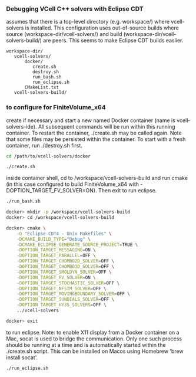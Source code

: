### Debugging VCell C++ solvers with Eclipse CDT

assumes that there is a top-level directory (e.g. workspace/) where vcell-solvers is installed.  This configuration uses out-of-source builds where source (workspace-dir/vcell-solvers/) and build (workspace-dir/vcell-solvers-build/) are peers.  This seems to make Eclipse CDT builds easlier.

```
workspace-dir/
   vcell-solvers/
       docker/
          create.sh
          destroy.sh
          run_bash.sh
          run_eclipse.sh
       CMakeList.txt
   vcell-solvers-build/
```

### to configure for FiniteVolume_x64

create if necessary and start a new named Docker container (name is vcell-solvers-ide).  All subsequent commands will be run within this running container.  To restart the container, ./create.sh may be called again.  Note that some files may be persisted within the container.  To start with a fresh container, run ./destroy.sh first.

```bash
cd /path/to/vcell-solvers/docker

./create.sh
```

inside container shell, cd to /workspace/vcell-solvers-build and run cmake (in this case configured to build FiniteVolume_x64 with -DOPTION_TARGET_FV_SOLVER=ON).  Then exit to run eclipse.

```bash
./run_bash.sh

docker> mkdir -p /workspace/vcell-solvers-build
docker> cd /workspace/vcell-solvers-build

docker> cmake \
    -G "Eclipse CDT4 - Unix Makefiles" \
    -DCMAKE_BUILD_TYPE="Debug" \
    -DCMAKE_ECLIPSE_GENERATE_SOURCE_PROJECT=TRUE \
    -DOPTION_TARGET_MESSAGING=ON \
    -DOPTION_TARGET_PARALLEL=OFF \
    -DOPTION_TARGET_CHOMBO2D_SOLVER=OFF \
    -DOPTION_TARGET_CHOMBO3D_SOLVER=OFF \
    -DOPTION_TARGET_SMOLDYN_SOLVER=OFF \
    -DOPTION_TARGET_FV_SOLVER=ON \
    -DOPTION_TARGET_STOCHASTIC_SOLVER=OFF \
    -DOPTION_TARGET_NFSIM_SOLVER=OFF \
    -DOPTION_TARGET_MOVINGBOUNDARY_SOLVER=OFF \
    -DOPTION_TARGET_SUNDIALS_SOLVER=OFF \
    -DOPTION_TARGET_HY3S_SOLVERS=OFF \
    ../vcell-solvers

docker> exit
```

to run eclipse.  Note: to enable X11 display from a Docker container on a Mac, socat is used to bridge the communication.  Only one such process should be running at a time and is automatically started within the ./create.sh script.  This can be installed on Macos using Homebrew 'brew install socat'.

```
./run_eclipse.sh
```
